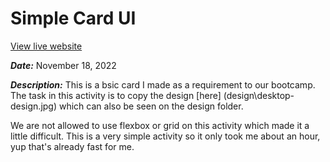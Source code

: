 # Simple Card UI 

[View live website](https://quendp.github.io/simple-card-ui/)

**_Date:_** November 18, 2022

**_Description:_** This is a bsic card I made as a requirement to our bootcamp. The task in this activity is to copy the design [here] (design\desktop-design.jpg) which can also be seen on the design folder.

We are not allowed to use flexbox or grid on this activity which made it a little difficult. This is a very simple activity so it only took me about an hour, yup that's already fast for me. 